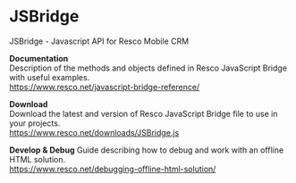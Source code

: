 # JSBridge
JSBridge - Javascript API for Resco Mobile CRM

**Documentation**  
Description of the methods and objects defined in Resco JavaScript Bridge with useful examples.  
https://www.resco.net/javascript-bridge-reference/

**Download**  
Download the latest and version of Resco JavaScript Bridge file to use in your projects.  
https://www.resco.net/downloads/JSBridge.js

**Develop & Debug**
Guide describing how to debug and work with an offline HTML solution.  
https://www.resco.net/debugging-offline-html-solution/
